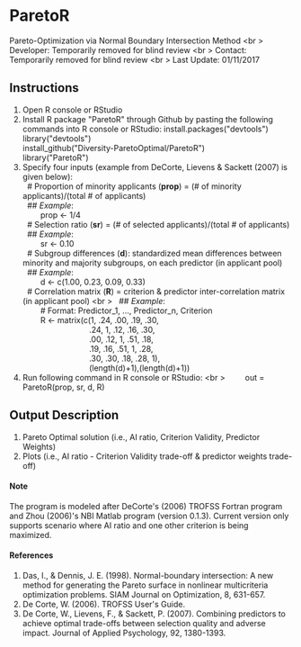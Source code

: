 # ParetoR

Pareto-Optimization via Normal Boundary Intersection Method <br \>
Developer: Temporarily removed for blind review <br \>
Contact: Temporarily removed for blind review <br \>
Last Update: 01/11/2017 

## Instructions ##

1. Open R console or RStudio
2. Install R package "ParetoR" through Github by pasting the following commands into R console or RStudio:
   install.packages("devtools") <br />
   library("devtools") <br />
   install_github("Diversity-ParetoOptimal/ParetoR") <br />
   library("ParetoR") <br />
3. Specify four inputs (example from DeCorte, Lievens & Sackett (2007) is given below): <br />
   &nbsp; # Proportion of minority applicants (**prop**) = (# of minority applicants)/(total # of applicants) <br />
      &nbsp; ## *Example*: <br />
      &nbsp; &nbsp; &nbsp; &nbsp; prop <- 1/4 <br />
   &nbsp; # Selection ratio (**sr**) = (# of selected applicants)/(total # of applicants) <br />
      &nbsp; ## *Example*: <br />
      &nbsp; &nbsp; &nbsp; &nbsp; sr <- 0.10 <br />
   &nbsp; # Subgroup differences (**d**): standardized mean differences between minority and majority subgroups, on each predictor (in applicant pool) <br />
      &nbsp; ## *Example*: <br />
      &nbsp; &nbsp; &nbsp; &nbsp;  d <- c(1.00, 0.23, 0.09, 0.33) <br />
   &nbsp; # Correlation matrix (**R**) = criterion & predictor inter-correlation matrix (in applicant pool) <br \>
      &nbsp; ## *Example*: <br />
      &nbsp; &nbsp; &nbsp; &nbsp; # Format: Predictor_1, ..., Predictor_n, Criterion <br />
&nbsp; &nbsp; &nbsp; &nbsp; R <- matrix(c(1, .24, .00, .19, .30, <br /> 
&nbsp; &nbsp; &nbsp; &nbsp; &nbsp; &nbsp; &nbsp; &nbsp; &nbsp; &nbsp; &nbsp; &nbsp; &nbsp; &nbsp; &nbsp; .24, 1, .12, .16, .30, <br /> 
&nbsp; &nbsp; &nbsp; &nbsp; &nbsp; &nbsp; &nbsp; &nbsp; &nbsp; &nbsp; &nbsp; &nbsp; &nbsp; &nbsp; &nbsp; .00, .12, 1, .51, .18, <br /> 
&nbsp; &nbsp; &nbsp; &nbsp; &nbsp; &nbsp; &nbsp; &nbsp; &nbsp; &nbsp; &nbsp; &nbsp; &nbsp; &nbsp; &nbsp; .19, .16, .51, 1, .28, <br /> 
&nbsp; &nbsp; &nbsp; &nbsp; &nbsp; &nbsp; &nbsp; &nbsp; &nbsp; &nbsp; &nbsp; &nbsp; &nbsp; &nbsp; &nbsp; .30, .30, .18, .28, 1), <br /> 
&nbsp; &nbsp; &nbsp; &nbsp; &nbsp; &nbsp; &nbsp; &nbsp; &nbsp; &nbsp; &nbsp; &nbsp; &nbsp; &nbsp; &nbsp; (length(d)+1),(length(d)+1)) <br />
4. Run following command in R console or RStudio: <br \>
&nbsp; &nbsp; &nbsp; &nbsp; out = ParetoR(prop, sr, d, R)

## Output Description ##

1. Pareto Optimal solution (i.e., AI ratio, Criterion Validity, Predictor Weights)
2. Plots (i.e., AI ratio - Criterion Validity trade-off & predictor weights trade-off)

#### Note ####

The program is modeled after DeCorte's (2006) TROFSS Fortran program and Zhou (2006)'s NBI Matlab program (version 0.1.3).
Current version only supports scenario where AI ratio and one other criterion is being maximized.

#### References ####

1. Das, I., & Dennis, J. E. (1998). Normal-boundary intersection: A new method for generating the Pareto surface in nonlinear multicriteria optimization problems. SIAM Journal on Optimization, 8, 631-657.
2. De Corte, W. (2006). TROFSS User's Guide.
3. De Corte, W., Lievens, F., & Sackett, P. (2007). Combining predictors to achieve optimal trade-offs between selection quality and adverse impact. Journal of Applied Psychology, 92, 1380-1393. 

